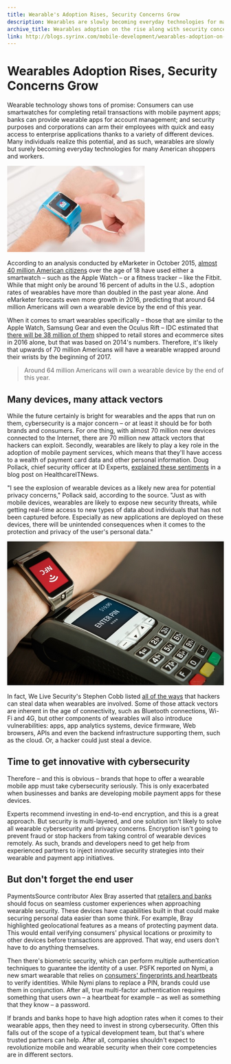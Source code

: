 ```yaml
---
title: Wearable's Adoption Rises, Security Concerns Grow
description: Wearables are slowly becoming everyday technologies for many American shoppers and workers, but what security concerns come with this growth?
archive_title: Wearables adoption on the rise along with security concerns
link: http://blogs.syrinx.com/mobile-development/wearables-adoption-on-the-rise-along-with-security-concerns/
---
```


# Wearables Adoption Rises, Security Concerns Grow

Wearable technology shows tons of promise: Consumers can use smartwatches for completing retail transactions with mobile payment apps; banks can provide wearable apps for account management; and security purposes and corporations can arm their employees with quick and easy access to enterprise applications thanks to a variety of different devices. Many individuals realize this potential, and as such, wearables are slowly but surely becoming everyday technologies for many American shoppers and workers.

![Smartwatch](/assets/img/blog/Smartwatches-will-soon-be-the-payment-method-of-choice-if-brands-and-banks-can-shore-up-security-concerns.jpg)

According to an analysis conducted by eMarketer in October 2015, [almost 40 million American citizens](http://www.emarketer.com/Article/Wearable-Usage-Will-Grow-by-Nearly-60-This-Year/1013159) over the age of 18 have used either a smartwatch – such as the Apple Watch – or a fitness tracker – like the Fitbit. While that might only be around 16 percent of adults in the U.S., adoption rates of wearables have more than doubled in the past year alone. And eMarketer forecasts even more growth in 2016, predicting that around 64 million Americans will own a wearable device by the end of this year.

When it comes to smart wearables specifically – those that are similar to the Apple Watch, Samsung Gear and even the Oculus Rift – IDC estimated that [there will be 38 million of them](http://www.idc.com/getdoc.jsp?containerId=prUS25519615) shipped to retail stores and ecommerce sites in 2016 alone, but that was based on 2014's numbers. Therefore, it's likely that upwards of 70 million Americans will have a wearable wrapped around their wrists by the beginning of 2017.

> Around 64 million Americans will own a wearable device by the end of this year.

## Many devices, many attack vectors

While the future certainly is bright for wearables and the apps that run on them, cybersecurity is a major concern – or at least it should be for both brands and consumers. For one thing, with almost 70 million new devices connected to the Internet, there are 70 million new attack vectors that hackers can exploit. Secondly, wearables are likely to play a key role in the adoption of mobile payment services, which means that they'll have access to a wealth of payment card data and other personal information. Doug Pollack, chief security officer at ID Experts, [explained these sentiments](http://www.healthcareitnews.com/blog/top-privacy-security-predictions-2016) in a blog post on HealthcareITNews.

"I see the explosion of wearable devices as a likely new area for potential privacy concerns," Pollack said, according to the source. "Just as with mobile devices, wearables are likely to expose new security threats, while getting real-time access to new types of data about individuals that has not been captured before. Especially as new applications are deployed on these devices, there will be unintended consequences when it comes to the protection and privacy of the user's personal data."

![Smartwatch Payments](/assets/img/blog/14122115.jpg)

In fact, We Live Security's Stephen Cobb listed [all of the ways](http://www.welivesecurity.com/2015/12/08/wearables-wheres-the-risk/) that hackers can steal data when wearables are involved. Some of those attack vectors are inherent in the age of connectivity, such as Bluetooth connections, Wi-Fi and 4G, but other components of wearables will also introduce vulnerabilities: apps, app analytics systems, device firmware, Web browsers, APIs and even the backend infrastructure supporting them, such as the cloud. Or, a hacker could just steal a device.

## Time to get innovative with cybersecurity

Therefore – and this is obvious – brands that hope to offer a wearable mobile app must take cybersecurity seriously. This is only exacerbated when businesses and banks are developing mobile payment apps for these devices.

Experts recommend investing in end-to-end encryption, and this is a great approach. But security is multi-layered, and one solution isn't likely to solve all wearable cybersecurity and privacy concerns. Encryption isn't going to prevent fraud or stop hackers from taking control of wearable devices remotely. As such, brands and developers need to get help from experienced partners to inject innovative security strategies into their wearable and payment app initiatives.

## But don't forget the end user

PaymentsSource contributor Alex Bray asserted that [retailers and banks](http://www.paymentssource.com/news/paythink/wearables-are-the-new-catalyst-for-a-new-payments-tech-wave-3023138-1.html) should focus on seamless customer experiences when approaching wearable security. These devices have capabilities built in that could make securing personal data easier than some think. For example, Bray highlighted geolocational features as a means of protecting payment data. This would entail verifying consumers' physical locations or proximity to other devices before transactions are approved. That way, end users don't have to do anything themselves.

Then there's biometric security, which can perform multiple authentication techniques to guarantee the identity of a user. PSFK reported on Nymi, a new smart wearable that relies on [consumers' fingerprints and heartbeats](http://www.psfk.com/2016/01/mastercard-wearable-technology-seamless-payments-digital-security-trends.html) to verify identities. While Nymi plans to replace a PIN, brands could use them in conjunction. After all, true multi-factor authentication requires something that users own – a heartbeat for example – as well as something that they know – a password.

If brands and banks hope to have high adoption rates when it comes to their wearable apps, then they need to invest in strong cybersecurity. Often this falls out of the scope of a typical development team, but that's where trusted partners can help. After all, companies shouldn't expect to revolutionize mobile and wearable security when their core competencies are in different sectors.
